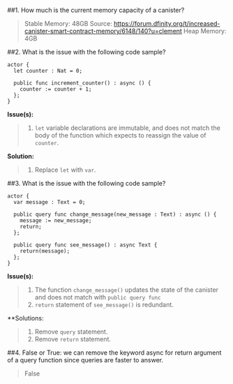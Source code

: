 ##1. How much is the current memory capacity of a canister?

>Stable Memory: 48GB
Source: https://forum.dfinity.org/t/increased-canister-smart-contract-memory/6148/140?u=clement
>Heap Memory: 4GB

##2. What is the issue with the following code sample?
```
actor {
  let counter : Nat = 0;

  public func increment_counter() : async () {
    counter := counter + 1;
  };
}
```
**Issue(s):**
>1. `let` variable declarations are immutable, and does not match the body of the function which expects to reassign the value of `counter`.

**Solution:**
>1. Replace `let` with `var`.

##3. What is the issue with the following code sample?
```
actor {
  var message : Text = 0;

  public query func change_message(new_message : Text) : async () {
    message := new_message;
    return;
  };
  
  public query func see_message() : async Text {
    return(message);
  };
}
```
**Issue(s):**
>1. The function `change_message()` updates the state of the canister and does not match with `public query func`
>2. `return` statement of `see_message()` is redundant.

**Solutions:
>1. Remove `query` statement.
>2. Remove `return` statement.

##4. False or True: we can remove the keyword async for return argument of a query function since queries are faster to answer.

>False
